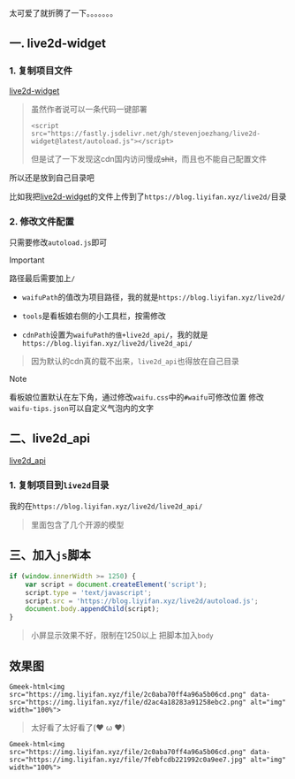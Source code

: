 太可爱了就折腾了一下。。。。。。。

## 一. live2d-widget

### 1. 复制项目文件

[live2d-widget](https://github.com/stevenjoezhang/live2d-widget/tree/master)

> 虽然作者说可以一条代码一键部署
> ```
> <script src="https://fastly.jsdelivr.net/gh/stevenjoezhang/live2d-widget@latest/autoload.js"></script>
> ```
> 但是试了一下发现这cdn国内访问慢成~~shit~~，而且也不能自己配置文件

所以还是放到自己目录吧

比如我把[live2d-widget](https://github.com/stevenjoezhang/live2d-widget/tree/master)的文件上传到了`https://blog.liyifan.xyz/live2d/`目录

### 2. 修改文件配置

只需要修改`autoload.js`即可

> [!IMPORTANT]
> 路径最后需要加上`/`

- `waifuPath`的值改为项目路径，我的就是`https://blog.liyifan.xyz/live2d/`

- `tools`是看板娘右侧的小工具栏，按需修改

- `cdnPath`设置为`waifuPath的值+live2d_api/`，我的就是`https://blog.liyifan.xyz/live2d/live2d_api/`
> 因为默认的cdn真的载不出来，`live2d_api`也得放在自己目录

> [!NOTE]
> 看板娘位置默认在左下角，通过修改`waifu.css`中的`#waifu`可修改位置
> 修改`waifu-tips.json`可以自定义气泡内的文字

## 二、live2d_api

[live2d_api](https://github.com/fghrsh/live2d_api)

### 1. 复制项目到`live2d`目录

我的在`https://blog.liyifan.xyz/live2d/live2d_api/`

> 里面包含了几个开源的模型



## 三、加入`js`脚本

```js
if (window.innerWidth >= 1250) {
    var script = document.createElement('script');
    script.type = 'text/javascript';
    script.src = 'https://blog.liyifan.xyz/live2d/autoload.js';
    document.body.appendChild(script);
}
```
> 小屏显示效果不好，限制在1250以上
> 把脚本加入`body`

## 效果图

`Gmeek-html<img src="https://img.liyifan.xyz/file/2c0aba70ff4a96a5b06cd.png" data-src="https://img.liyifan.xyz/file/d2ac4a18283a91258ebc2.png" alt="img" width="100%">`
> 太好看了太好看了(❤️ ω ❤️)

`Gmeek-html<img src="https://img.liyifan.xyz/file/2c0aba70ff4a96a5b06cd.png" data-src="https://img.liyifan.xyz/file/7febfcdb221992c0a9ee7.jpg" alt="img" width="100%">`

